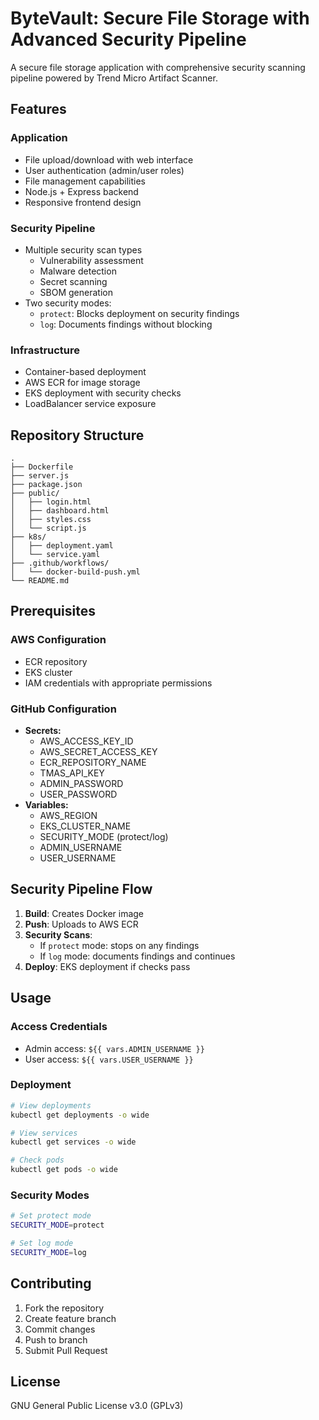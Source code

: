 # ByteVault: Secure File Storage with Advanced Security Pipeline

A secure file storage application with comprehensive security scanning pipeline powered by Trend Micro Artifact Scanner.

## Features

### Application
- File upload/download with web interface
- User authentication (admin/user roles)
- File management capabilities
- Node.js + Express backend
- Responsive frontend design

### Security Pipeline
- Multiple security scan types
  - Vulnerability assessment
  - Malware detection
  - Secret scanning
  - SBOM generation
- Two security modes:
  - `protect`: Blocks deployment on security findings
  - `log`: Documents findings without blocking

### Infrastructure
- Container-based deployment
- AWS ECR for image storage
- EKS deployment with security checks
- LoadBalancer service exposure

## Repository Structure
```
.
├── Dockerfile
├── server.js
├── package.json
├── public/
│   ├── login.html
│   ├── dashboard.html
│   ├── styles.css
│   └── script.js
├── k8s/
│   ├── deployment.yaml
│   └── service.yaml
├── .github/workflows/
│   └── docker-build-push.yml
└── README.md
```

## Prerequisites

### AWS Configuration
- ECR repository
- EKS cluster
- IAM credentials with appropriate permissions

### GitHub Configuration
- **Secrets:**
  - AWS_ACCESS_KEY_ID
  - AWS_SECRET_ACCESS_KEY
  - ECR_REPOSITORY_NAME
  - TMAS_API_KEY
  - ADMIN_PASSWORD
  - USER_PASSWORD
- **Variables:**
  - AWS_REGION
  - EKS_CLUSTER_NAME
  - SECURITY_MODE (protect/log)
  - ADMIN_USERNAME
  - USER_USERNAME

## Security Pipeline Flow

1. **Build**: Creates Docker image
2. **Push**: Uploads to AWS ECR
3. **Security Scans**: 
   - If `protect` mode: stops on any findings
   - If `log` mode: documents findings and continues
4. **Deploy**: EKS deployment if checks pass

## Usage

### Access Credentials
- Admin access: `${{ vars.ADMIN_USERNAME }}`
- User access: `${{ vars.USER_USERNAME }}`

### Deployment
```bash
# View deployments
kubectl get deployments -o wide

# View services
kubectl get services -o wide

# Check pods
kubectl get pods -o wide
```

### Security Modes
```bash
# Set protect mode
SECURITY_MODE=protect

# Set log mode
SECURITY_MODE=log
```

## Contributing

1. Fork the repository
2. Create feature branch
3. Commit changes
4. Push to branch
5. Submit Pull Request

## License

GNU General Public License v3.0 (GPLv3)
